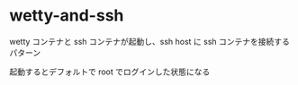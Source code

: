 # wetty-and-ssh

wetty コンテナと ssh コンテナが起動し、ssh host に ssh コンテナを接続するパターン

起動するとデフォルトで root でログインした状態になる
